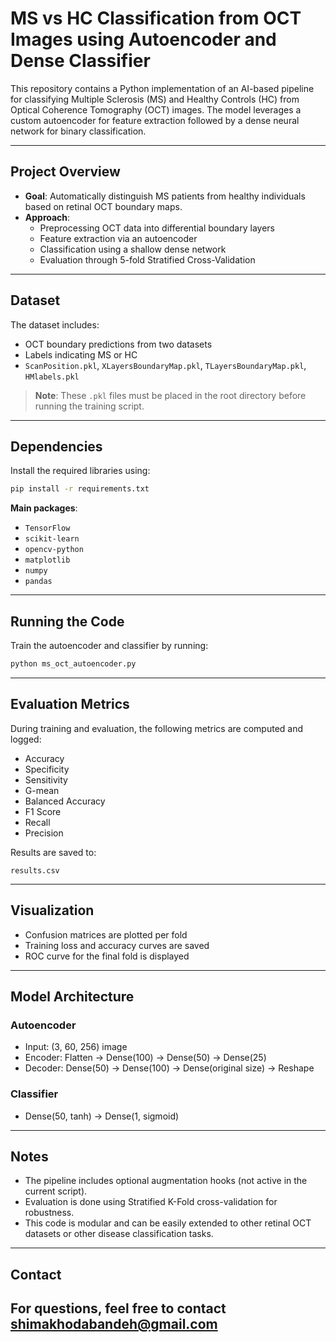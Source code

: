 
# MS vs HC Classification from OCT Images using Autoencoder and Dense Classifier

This repository contains a Python implementation of an AI-based pipeline for classifying Multiple Sclerosis (MS) and Healthy Controls (HC) from Optical Coherence Tomography (OCT) images. The model leverages a custom autoencoder for feature extraction followed by a dense neural network for binary classification.

---

##  Project Overview

- **Goal**: Automatically distinguish MS patients from healthy individuals based on retinal OCT boundary maps.
- **Approach**:
  - Preprocessing OCT data into differential boundary layers
  - Feature extraction via an autoencoder
  - Classification using a shallow dense network
  - Evaluation through 5-fold Stratified Cross-Validation

---

## Dataset

The dataset includes:
- OCT boundary predictions from two datasets
- Labels indicating MS or HC
- `ScanPosition.pkl`, `XLayersBoundaryMap.pkl`, `TLayersBoundaryMap.pkl`, `HMlabels.pkl`

> **Note**: These `.pkl` files must be placed in the root directory before running the training script.

---

##  Dependencies

Install the required libraries using:

```bash
pip install -r requirements.txt
```

**Main packages**:
- `TensorFlow`
- `scikit-learn`
- `opencv-python`
- `matplotlib`
- `numpy`
- `pandas`

---

##  Running the Code

Train the autoencoder and classifier by running:

```bash
python ms_oct_autoencoder.py
```

---

##  Evaluation Metrics

During training and evaluation, the following metrics are computed and logged:

- Accuracy
- Specificity
- Sensitivity
- G-mean
- Balanced Accuracy
- F1 Score
- Recall
- Precision

Results are saved to:

```
results.csv
```

---

##  Visualization

- Confusion matrices are plotted per fold
- Training loss and accuracy curves are saved
- ROC curve for the final fold is displayed

---

##  Model Architecture

### Autoencoder

- Input: (3, 60, 256) image
- Encoder: Flatten → Dense(100) → Dense(50) → Dense(25)
- Decoder: Dense(50) → Dense(100) → Dense(original size) → Reshape

### Classifier

- Dense(50, tanh) → Dense(1, sigmoid)

---

##  Notes

- The pipeline includes optional augmentation hooks (not active in the current script).
- Evaluation is done using Stratified K-Fold cross-validation for robustness.
- This code is modular and can be easily extended to other retinal OCT datasets or other disease classification tasks.

---

##  Contact

For questions, feel free to contact shimakhodabandeh@gmail.com
---


